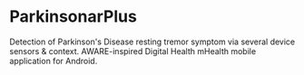 # ParkinsonarPlus
Detection of Parkinson's Disease resting tremor symptom via several device sensors & context.
AWARE-inspired Digital Health mHealth mobile application for Android.
